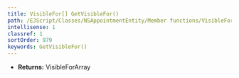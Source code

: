 ```yaml
---
title: VisibleFor[] GetVisibleFor()
path: /EJScript/Classes/NSAppointmentEntity/Member functions/VisibleFor[] GetVisibleFor()
intellisense: 1
classref: 1
sortOrder: 979
keywords: GetVisibleFor()
---
```



* **Returns:** VisibleForArray


